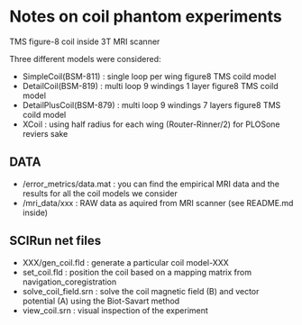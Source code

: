 # Notes on coil phantom experiments

TMS figure-8 coil inside 3T MRI scanner

Three different models were considered:

* SimpleCoil(BSM-811) : single loop per wing figure8 TMS coild model
* DetailCoil(BSM-819) : multi loop 9 windings 1 layer figure8 TMS coild model 
* DetailPlusCoil(BSM-879) : multi loop 9 windings 7 layers figure8 TMS coild model 
* XCoil : using half radius for each wing (Router-Rinner/2) for PLOSone reviers sake

## DATA
* /error_metrics/data.mat : you can find the empirical MRI data and the results for all the coil models we consider
* /mri_data/xxx : RAW data as aquired from MRI scanner (see README.md inside)

## SCIRun net files

* XXX/gen_coil.fld : generate a particular coil model-XXX
* set_coil.fld : position the coil based on a mapping matrix from navigation_coregistration
* solve_coil_field.srn : solve the coil magnetic field (B) and vector potential (A) using the Biot-Savart method
* view_coil.srn : visual inspection of the experiment
